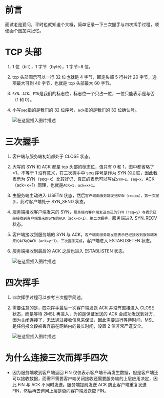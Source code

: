 # 前言

面试老是爱问，平时也就知道个大概，简单记录一下三次握手与四次挥手过程，顺便画个图加深记忆。

# TCP 头部

1. 1 位（bit），1 字节（byte），1 字节=8 位。
2. tcp 头部图示可以一行 32 位也就是 4 字节，固定头部 5 行共计 20 字节，选项最大可到 40 字节，也就是 tcp 头部最大 60 字节。
3. `SYN、ACK、FIN`是我们的标志位，标志位一个只占一位，一位只能表示是与否（1 和 0）。
4. 小写`seq`指的是我们的 32 位序号，`ack`指的是我们的 32 位确认号。

   ![在这里插入图片描述](https://img-blog.csdnimg.cn/ae396b037af249a4b5e1f505f9d95a8b.png?x-oss-process=image/watermark,type_d3F5LXplbmhlaQ,shadow_50,text_Q1NETiBA5Zyo5LiL5pyI5Lqu5pyJ5L2V6LS15bmy,size_16,color_FFFFFF,t_70,g_se,x_16)

# 三次握手

1. 客户端与服务端初始都处于 CLOSE 状态。
2. 大写的 SYN 和 ACK 都是 tcp 头部的标志位，值只有 0 和 1，图中都省略了=1，不等于 1 没有意义，在三次握手中 seq 序号是作为 SYN 的关联，因此我表示为 SYN（seq=x）比较好记，真正的表示可以写成`SYN=1，seq=x`，ACK（ack=x+1）同理，也就是`ACK=1，ack=x+1`。
3. 由服务端主动进入 LISETN 状态，然后`客户端向服务端发送SYN（req=x），第一次握手`，此时客户端处于 SYN_SEND 状态。
4. 服务端接收客户端发来的 SYN，`服务端向客户端发送自己的SYN（req=y）与表示已经接收到客户端发来的SYN的ACK（ack=x+1），第二次握手`，服务端进入 SYN_RECV 状态。
5. 客户端接收到服务端的 SYN 与 ACK，`客户端向服务端发送表示已经接收到服务端发来的ACK的ACK（ack=y+1），三次握手完成`，客户端进入 ESTABLISETEN 状态。
6. 服务端接收到最后的 ACK 之后也进入 ESTABLISTEN 状态。

   ![在这里插入图片描述](https://img-blog.csdnimg.cn/3a2eb61af34f46a5b47fa57c21019e9c.png?x-oss-process=image/watermark,type_d3F5LXplbmhlaQ,shadow_50,text_Q1NETiBA5Zyo5LiL5pyI5Lqu5pyJ5L2V6LS15bmy,size_13,color_FFFFFF,t_70,g_se,x_16)

# 四次挥手

1. 四次挥手过程可以参考三次握手简述。
2. 需要注意的是，四次挥手最后一次客户端发送 ACK 并没有直接进入 CLOSE 状态，而是等待 2MSL 再进入，为的是保证发送的 ACK 会成功发送到对方，因为关闭连接了，无法通过接收信息来保证，因此需要进行等待时间，MSL 是任何报文段被丢弃前在网络内的最长时间，设置 2 倍非常严谨安全。

   ![在这里插入图片描述](https://img-blog.csdnimg.cn/9b843b71994f4aee87bcee29f3298a6d.png?x-oss-process=image/watermark,type_d3F5LXplbmhlaQ,shadow_50,text_Q1NETiBA5Zyo5LiL5pyI5Lqu5pyJ5L2V6LS15bmy,size_12,color_FFFFFF,t_70,g_se,x_16)

# 为什么连接三次而挥手四次

- 因为服务端收到客户端返回 FIN 仅仅表示客户端不再发生数据，但是客户端还可以接收数据，而需不需要客户端关闭接收还需要服务端的上层应用决定，因此 FIN 与 ACK 不同时发送。服务端提前发送 ACK 防止客户端重复发送 FIN，然后再去询问上层是否向客户端发送应 FIN。
